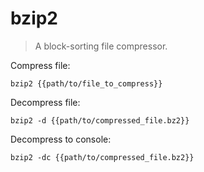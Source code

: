 bzip2
=====

> A block-sorting file compressor.

Compress file:

    bzip2 {{path/to/file_to_compress}}

Decompress file:

    bzip2 -d {{path/to/compressed_file.bz2}}

Decompress to console:

    bzip2 -dc {{path/to/compressed_file.bz2}}
